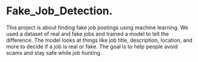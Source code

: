 # Fake_Job_Detection.
This project is about finding fake job postings using machine learning.  We used a dataset of real and fake jobs and trained a model to tell the difference. The model looks at things like job title, description, location, and more to decide if a job is real or fake.  The goal is to help people avoid scams and stay safe while job hunting.

